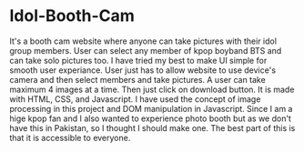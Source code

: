 # Idol-Booth-Cam
It's a booth cam website where anyone can take pictures with their idol group members.
User can select any member of kpop boyband BTS and can take solo pictures too. I have tried my best to make UI simple for smooth user experiance.
User just has to allow website to use device's camera and then select members and take pictures. A user can take maximum 4 images at a time. Then just click on download button.
It is made with HTML, CSS, and Javascript. I have used the concept of image processing in this project and DOM manipulation in Javascript.
Since I am a hige kpop fan and I also wanted to experience photo booth but as we don't have this in Pakistan, so I thought I should make one. The best part of this is that it is accessible to everyone.
